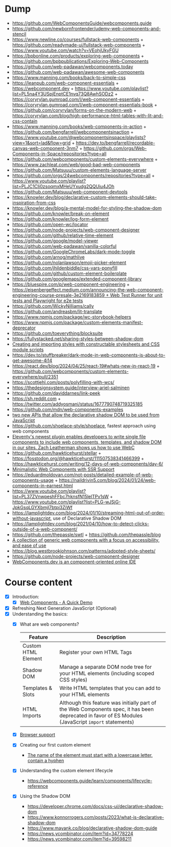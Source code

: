 # Dump 

- https://github.com/WebComponentsGuide/webcomponents.guide
- https://github.com/newbornfrontender/udemy-web-components-and-stencil
- https://www.newline.co/courses/fullstack-web-components + https://github.com/readymade-ui/fullstack-web-components + https://www.youtube.com/watch?v=VEohjUkyFGU
- https://bpbonline.com/products/exploring-web-components + https://github.com/bpbpublications/Exploring-Web-Components
- https://github.com/web-padawan/webcomponents.today
- https://github.com/web-padawan/awesome-web-components
- https://www.manning.com/books/back-to-simple-css
- https://leanpub.com/web-component-essentials + https://webcomponent.dev + https://www.youtube.com/playlist?list=PL5na4Y3USpjEnptCE1nvq73Q8AwhSODz2 + https://coryrylan.gumroad.com/l/web-component-essentials + https://coryrylan.gumroad.com/l/web-component-essentials-book + https://github.com/coryrylan/forms-on-the-modern-web + https://coryrylan.com/blog/high-performance-html-tables-with-lit-and-css-contain
- https://www.manning.com/books/web-components-in-action + https://github.com/bengfarrell/webcomponentsinaction + https://www.youtube.com/@webcomponentsinspace/playlists?view=1&sort=lad&flow=grid + https://dev.to/bengfarrell/recordable-canvas-web-component-3nm7 + https://github.com/orgs/Web-Components-in-Space/repositories?type=all
- https://github.com/webcomponents/custom-elements-everywhere + https://www.zachleat.com/web/good-bad-web-components
- https://github.com/Matsuuu/custom-elements-language-server
- https://github.com/orgs/24webcomponents/repositories?type=all + https://www.youtube.com/playlist?list=PLJC1CIi0zsoqmxMHeUYxudg2QQUiu4JOh
- https://github.com/Matsuuu/web-component-devtools
- https://knowler.dev/blog/declarative-custom-elements-should-take-inspiration-from-css
- https://knowler.dev/blog/a-mental-model-for-styling-the-shadow-dom
- https://github.com/knowler/break-on-element
- https://github.com/knowler/log-form-element
- https://github.com/open-wc/locator
- https://github.com/node-projects/web-component-designer
- https://github.com/github/relative-time-element
- https://github.com/google/model-viewer
- https://github.com/web-padawan/vanilla-colorful
- https://github.com/GoogleChromeLabs/dark-mode-toggle
- https://github.com/arnog/mathlive
- https://github.com/nolanlawson/emoji-picker-element
- https://github.com/jhildenbiddle/css-vars-ponyfill
- https://github.com/github/custom-element-boilerplate
- https://github.com/googlemaps/extended-component-library
- https://bluespire.com/p/web-component-engineering + [https://eisenbergeffect.medium.com/announcing-the-web-component-engineering-course-presale-3e2169183859 + Web Test Runner for unit tests and Playwright for e2e tests](https://twitter.com/EisenbergEffect/status/1737143663728169231)
- https://github.com/WickyNilliams/cally
- https://github.com/andreasbm/lit-translate
- https://www.npmjs.com/package/wc-storybook-helpers
- https://www.npmjs.com/package/custom-elements-manifest-deprecator
- https://github.com/toeverything/blocksuite
- https://fullystacked.net/sharing-styles-between-shadow-dom
- [Creating and importing styles with constructable stylesheets and CSS module scripts](https://fullystacked.net/constructable/)
- https://dev.to/stuffbreaker/dark-mode-in-web-components-is-about-to-get-awesome-4i14
- https://react.dev/blog/2024/04/25/react-19#whats-new-in-react-19 + https://github.com/webcomponents/custom-elements-everywhere/pull/2351
- https://scottjehl.com/posts/polyfilling-with-wcs/
- https://thedesignsystem.guide/interview-ariel-salminen
- https://github.com/daviddarnes/link-peek
- https://sh.reddit.com + https://twitter.com/addyosmani/status/1677790748719325185
- https://github.com/mdn/web-components-examples
- [two new APIs that allow the declarative shadow DOM to be used from JavaScript](https://developer.chrome.com/blog/new-in-chrome-124/#dsd)
- https://github.com/shoelace-style/shoelace, fastest approach using web components
- [Eleventy's newest plugin enables developers to write single file components to include web components, templates, and shadow DOM in our sites. Zach Leatherman shows us how to use WebC](https://www.youtube.com/watch?v=rD07m-uAGaE)
- https://github.com/hawkticehurst/stellar + https://fosstodon.org/@hawkticehurst/111507538341466399 + https://hawkticehurst.com/writing/12-days-of-web-components/day-6/
- [Minimalistic Web Components with SSR Support](https://github.com/loreanvictor/minicomp)
- https://eduardmoldovan.com/not-posts/detailed-example-of-web-components-usage + https://naildrivin5.com/blog/2024/01/24/web-components-in-earnest.html
- https://www.youtube.com/playlist?list=PL37ZVnwpeshFFbc7hknsfN15lelTPv1sW + https://www.youtube.com/playlist?list=PLG-wJSjG-JpkGsqLGYXbmjl7btpi3ZiWf
- https://lamplightdev.com/blog/2024/01/10/streaming-html-out-of-order-without-javascript, use of Declarative Shadow DOM
- https://lamplightdev.com/blog/2021/04/10/how-to-detect-clicks-outside-of-a-web-component/
- https://github.com/thepassle/swtl + https://github.com/thepassle/blog
- [A collection of generic web components with a focus on accessibility, and ease of use ](https://github.com/thepassle/generic-components)
- https://blog.westbrookjohnson.com/patterns/adopted-style-sheets/
- https://github.com/node-projects/web-component-designer
- [WebComponents.dev is an component-oriented online IDE](https://webcomponents.dev/docs)

# Course content

- [x] Introduction:
  - [x] [Web Components - A Quick Demo](https://stackblitz.com/edit/modal-web-component-max)
- [x] Refreshing Next Generation JavaScript (Optional)
- [x] Understanding the basics:
  - [x] What are web components?

    | Feature             | Description                                                                                                                                         |
    | ------------------- | --------------------------------------------------------------------------------------------------------------------------------------------------- |
    | Custom HTML Element | Register your own HTML Tags                                                                                                                         |
    | Shadow DOM          | Manage a separate DOM node tree for your HTML elements (including scoped CSS styles)                                                                |
    | Templates & Slots   | Write HTML templates that you can add to your HTML elements                                                                                         |
    | HTML Imports        | Although this feature was initially part of the Web Components spec, it has been deprecated in favor of ES Modules (JavaScript `import` statements) |

  - [x] [Browser support](https://www.webcomponents.org)
  - [x] Creating our first custom element 
    - [The name of the element must start with a lowercase letter, contain a hyphen](https://html.spec.whatwg.org/multipage/custom-elements.html#valid-custom-element-name)
  - [x] Understanding the custom element lifecycle 
    - https://webcomponents.guide/learn/components/lifecycle-reference
  - [x] Using the Shadow DOM
    - https://developer.chrome.com/docs/css-ui/declarative-shadow-dom
    - https://www.konnorrogers.com/posts/2023/what-is-declarative-shadow-dom
    - https://www.mayank.co/blog/declarative-shadow-dom-guide
    - https://news.ycombinator.com/item?id=34778224
    - https://news.ycombinator.com/item?id=39598211